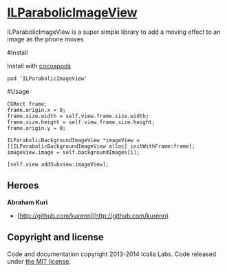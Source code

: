 # [ILParabolicImageView](https://github.com/IcaliaLabs/ILParabolicImageView)


ILParabolicImageView is a super simple library to add a moving effect to an image as the phone moves


#Install

Install with [cocoapods](http://cocoapods.org/)

```
pod 'ILParabolicImageView'
```

#Usage

```
CGRect frame;
frame.origin.x = 0;
frame.size.width = self.view.frame.size.width;
frame.size.height = self.view.frame.size.height;
frame.origin.y = 0;
        
ILParabolicBackgroundImageView *imageView = [[ILParabolicBackgroundImageView alloc] initWithFrame:frame];
imageView.image = self.backgroundImages[i];

[self.view addSubview:imageView];

```

## Heroes
**Abraham Kuri**

+ [http://github.com/kurenn](http://github.com/kurenn)


## Copyright and license

Code and documentation copyright 2013-2014 Icalia Labs. Code released under [the MIT license](LICENSE).
